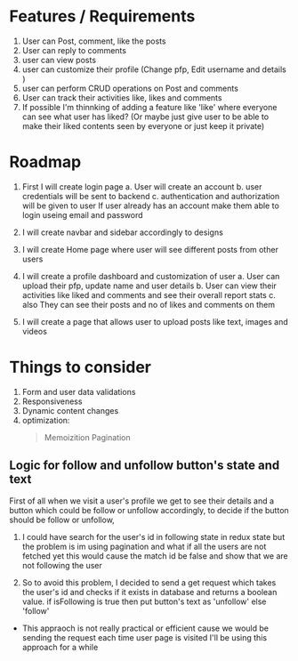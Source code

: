# Features / Requirements
1. User can Post, comment, like the posts
2. User can reply to comments
3. user can view posts
4. user can customize their profile (Change pfp, Edit username and details )
5. user can perform CRUD operations on Post and comments
6. User can track their activities like, likes and comments 
7. If possible I'm thinnking of adding a feature like 'like' where everyone can see what user has liked?
   (Or maybe just give user to be able to make their liked contents seen by everyone or just keep it private)

# Roadmap
1. First I will create login page
  a. User will create an account 
  b. user credentials will be sent to backend
  c. authentication and authorization will be given to user
   If user already has an account make them able to login useing email and password

2. I will create navbar and sidebar accordingly to designs   

3. I will create Home page where user will see different posts from other users

4. I will create a profile dashboard and customization of user
   a. User can upload their pfp, update name and user details
   b. User can view their activities like liked and comments and see their overall report stats
   c. also They can see their posts and no of likes and comments on them 

5. I will create a page that allows user to upload posts like text, images and videos

# Things to consider                                                                             
1. Form and user data validations
2. Responsiveness
3. Dynamic content changes
4. optimization:
   > Memoizition
   > Pagination

## Logic for follow and unfollow button's state and text
First of all when we visit a user's profile we get to see their details and a button which could be
follow or unfollow accordingly, to decide if the button should be follow or unfollow,

1. I could have search for the user's id in following state in redux state
but the problem is im using pagination and what if all the users are not fetched yet
this would cause the match id be false and show that we are not following the user

2. So to avoid this problem, I decided to send a get request which takes the user's id 
and checks if it exists in database and returns a boolean value.
if isFollowing is true then put button's text as 'unfollow' else 'follow' 

* This appraoch is not really practical or efficient cause we would be sending the request each time 
user page is visited
I'll be using this approach for a while 

